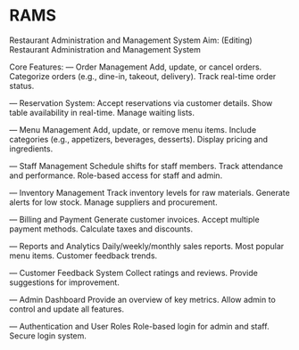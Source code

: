# RAMS
Restaurant Administration and Management System
Aim: (Editing)
Restaurant Administration and Management System

Core Features:
— Order Management
Add, update, or cancel orders.
Categorize orders (e.g., dine-in, takeout, delivery).
Track real-time order status.

— Reservation System:
Accept reservations via customer details.
Show table availability in real-time.
Manage waiting lists.

— Menu Management
Add, update, or remove menu items.
Include categories (e.g., appetizers, beverages, desserts).
Display pricing and ingredients.

— Staff Management
Schedule shifts for staff members.
Track attendance and performance.
Role-based access for staff and admin.

— Inventory Management
Track inventory levels for raw materials.
Generate alerts for low stock.
Manage suppliers and procurement.

— Billing and Payment
Generate customer invoices.
Accept multiple payment methods.
Calculate taxes and discounts.

— Reports and Analytics
Daily/weekly/monthly sales reports.
Most popular menu items.
Customer feedback trends.

— Customer Feedback System
Collect ratings and reviews.
Provide suggestions for improvement.

— Admin Dashboard
Provide an overview of key metrics.
Allow admin to control and update all features.

— Authentication and User Roles
Role-based login for admin and staff.
Secure login system.
